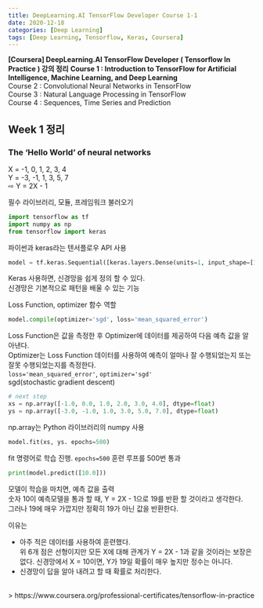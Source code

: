 ```yaml
---
title: DeepLearning.AI TensorFlow Developer Course 1-1
date: 2020-12-18
categories: [Deep Learning]
tags: [Deep Learning, Tensorflow, Keras, Coursera]
---
```


**[Coursera] DeepLearning.AI TensorFlow Developer ( Tensorflow In Practice ) 강의 정리**
**Course 1 : Introduction to TensorFlow for Artificial Intelligence, Machine Learning, and Deep Learning**  
Course 2 : Convolutional Neural Networks in TensorFlow  
Course 3 : Natural Language Processing in TensorFlow  
Course 4 : Sequences, Time Series and Prediction


## Week 1 정리

### The ‘Hello World’ of neural networks
X = -1, 0, 1, 2, 3, 4  
Y = -3, -1, 1, 3, 5, 7  
⇨ Y = 2X - 1

필수 라이브러리, 모듈, 프레임워크 불러오기
```python
import tensorflow as tf
import numpy as np
from tensorflow import keras
```

파이썬과 keras라는 텐서플로우 API 사용
```python
model = tf.keras.Sequential([keras.layers.Dense(units=1, input_shape=[1])])
```
Keras 사용하면, 신경망을 쉽게 정의 할 수 있다.  
신경망은 기본적으로 패턴을 배울 수 있는 기능

Loss Function, optimizer 함수 역할
```python
model.compile(optimizer='sgd', loss='mean_squared_error')
```
Loss Function은 값을 측정한 후 Optimizer에 데이터를 제공하여 다음 예측 값을 알아낸다.  
Optimizer는 Loss Function 데이터를 사용하여 예측이 얼마나 잘 수행되었는지 또는 잘못 수행되었는지를 측정한다.  
`loss='mean_squared_error'`, `optimizer='sgd'`  
sgd(stochastic gradient descent)

```python
# next step
xs = np.array([-1.0, 0.0, 1.0, 2.0, 3.0, 4.0], dtype=float)
ys = np.array([-3.0, -1.0, 1.0, 3.0, 5.0, 7.0], dtype=float)
```
np.array는 Python 라이브러리의 numpy 사용

```python
model.fit(xs, ys. epochs=500)
```
fit 명령어로 학습 진행.
`epochs=500` 훈련 루프를 500번 통과

```python
print(model.predict([10.0]))
```
모델이 학습을 마치면, 예측 값을 출력  
숫자 10이 예측모델을 통과 할 때,  Y = 2X - 1으로 19를 반환 할 것이라고 생각한다.  
그러나 19에 매우 가깝지만 정확히 19가 아닌 값을 반환한다.

이유는  
- 아주 적은 데이터를 사용하여 훈련했다.  
  위 6개 점은 선형이지만 모든 X에 대해 관계가 Y = 2X - 1과 같을 것이라는 보장은 없다. 신경망에서 X = 10이면, Y가 19일 확률이 매우 높지만 정수는 아니다.
- 신경망이 답을 알아 내려고 할 때 확률로 처리한다.


<br/>
> https://www.coursera.org/professional-certificates/tensorflow-in-practice
